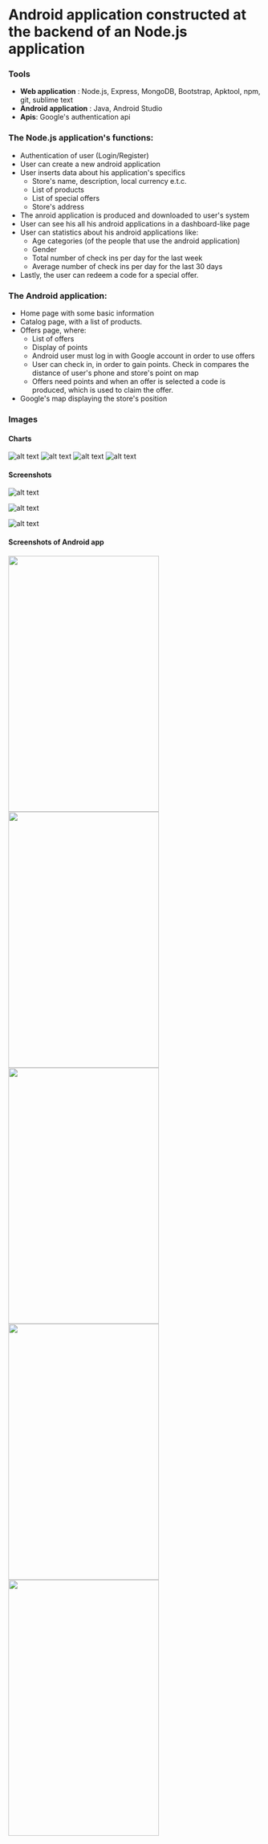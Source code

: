 # Android application constructed at the backend of an Node.js application

### Tools
* __Web application__ : Node.js, Express, MongoDB, Bootstrap, Apktool, npm, git, sublime text
* __Android application__ : Java, Android Studio
* __Apis__: Google's authentication api

### The Node.js application's functions:
* Authentication of user (Login/Register)
* User can create a new android application
* User inserts data about his application's specifics
  * Store's name, description, local currency e.t.c.
  * List of products
  * List of special offers
  * Store's address
* The anroid application is produced and downloaded to user's system
* User can see his all his android applications in a dashboard-like page
* User can statistics about his android applications like:
  * Age categories (of the people that use the android application)
  * Gender
  * Total number of check ins per day for the last week
  * Average number of check ins per day for the last 30 days
* Lastly, the user can redeem a code for a special offer.

### The Android application:
* Home page with some basic information
* Catalog page, with a list of products.
* Offers page, where:
  * List of offers
  * Display of points
  * Android user must log in with Google account in order to use offers
  * User can check in, in order to gain points. Check in compares the distance of user's phone and store's point on map
  * Offers need points and when an offer is selected a code is produced, which is used to claim the offer.
* Google's map displaying the store's position

### Images

#### Charts
![alt text](https://github.com/Aggelonias/nodejsandroidproduction/blob/master/images/chart1.png "Age categories")
![alt text](https://github.com/Aggelonias/nodejsandroidproduction/blob/master/images/chart2.png "Gender")
![alt text](https://github.com/Aggelonias/nodejsandroidproduction/blob/master/images/chart3.png "Total check ins last week")
![alt text](https://github.com/Aggelonias/nodejsandroidproduction/blob/master/images/chart4.png "Avg check ins per day last month")

#### Screenshots 
![alt text](https://github.com/Aggelonias/nodejsandroidproduction/blob/master/images/web1.png "Dashboard page")


![alt text](https://github.com/Aggelonias/nodejsandroidproduction/blob/master/images/web2.png "New application page")


![alt text](https://github.com/Aggelonias/nodejsandroidproduction/blob/master/images/web3.png "Redeem Code page")

#### Screenshots of Android app
<img src="https://github.com/Aggelonias/nodejsandroidproduction/blob/master/images/Screenshot_1_Coffee%20shop%20The%20Fresh%20Stuff.jpg" width="300" height="510">
<img src="https://github.com/Aggelonias/nodejsandroidproduction/blob/master/images/Screenshot_2_Coffee%20shop%20The%20Fresh%20Stuff.jpg" width="300" height="510">
<img src="https://github.com/Aggelonias/nodejsandroidproduction/blob/master/images/Screenshot_3_Coffee%20shop%20The%20Fresh%20Stuff.jpg" width="300" height="510">
<img src="https://github.com/Aggelonias/nodejsandroidproduction/blob/master/images/Screenshot_5_Coffee%20shop%20The%20Fresh%20Stuff.jpg" width="300" height="510">
<img src="https://github.com/Aggelonias/nodejsandroidproduction/blob/master/images/Screenshot_4_Coffee%20shop%20The%20Fresh%20Stuff.jpg" width="300" height="510">
